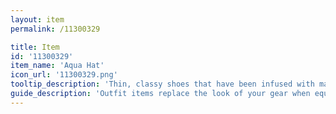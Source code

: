 ```yaml
---
layout: item
permalink: /11300329

title: Item
id: '11300329'
item_name: 'Aqua Hat'
icon_url: '11300329.png'
tooltip_description: 'Thin, classy shoes that have been infused with magical power.'
guide_description: 'Outfit items replace the look of your gear when equipped.'
---
```

